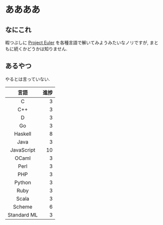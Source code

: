 # ああああ
## なにこれ
暇つぶしに [Project Euler](https://projecteuler.net) を各種言語で解いてみようみたいなノリですが, まともに続くかどうかは知りません.

## あるやつ
やるとは言っていない.

|     言語    | 進捗 |
| :---------: | ---: |
|      C      |    3 |
|     C++     |    3 |
|      D      |    3 |
|      Go     |    3 |
|   Haskell   |    8 |
|     Java    |    3 |
|  JavaScript |   10 |
|    OCaml    |    3 |
|     Perl    |    3 |
|     PHP     |    3 |
|    Python   |    3 |
|     Ruby    |    3 |
|    Scala    |    3 |
|    Scheme   |    6 |
| Standard ML |    3 |
